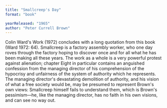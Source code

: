 ```yaml
---
title: "Smallcreep's Day"
format: "book"

yearReleased: "1965"
author: "Peter Currell Brown"
---
```

Colin Ward's Work (1972) concludes with a long  quotation from this book (Ward 1972: 64). Smallcreep is a factory assembly  worker, who one day roves through the factory hoping to discover once and for  all what he has been making all these years. The work as a whole is a very  powerful protest against alienation; chapter Eight in particular contains an  anguished confession from the managing director of his comprehension of the  hypocrisy and unfairness of the system of authority which he represents. The  managing director's devastating demolition of authority, and his vision of what  a free society would be, may be presumed to represent Brown's own views:  Smallcreep himself fails to understand them, which is Brown's pessimism—he, like  the managing director, has no faith in his own visions, and can see no way out.
 